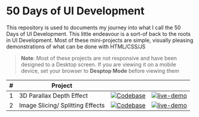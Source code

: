 # 50 Days of UI Development

This repository is used to documents my journey into what I call the 50 Days of UI Development. This little endeavour is a sort-of back to the roots in UI Development. Most of these mini-projects are simple, visually pleasing demonstrations of what can be done with HTML/CSS/JS

> **Note**: Most of these projects are not responsive and have been designed to a Desktop screen. If you are viewing it on a mobile device, set your browser to **Desptop Mode** before viewing them

| #   | Project                          |                                                                                                            |                                                                                                                                                            |
| --- | -------------------------------- | ---------------------------------------------------------------------------------------------------------- | ---------------------------------------------------------------------------------------------------------------------------------------------------------- |
| 1   | 3D Parallax Depth Effect         | [![Codebase](https://img.shields.io/badge/-Codebase-EA985D?style=for-the-badge)](3d-parallax-depth-effect) | [![live-demo](https://img.shields.io/badge/-Live%20Demo-97C25E?style=for-the-badge)](https://sdhanush163.github.io/50-days-of-ui/3d-parallax-depth-effect) |
| 2   | Image Slicing/ Splitting Effects | [![Codebase](https://img.shields.io/badge/-Codebase-EA985D?style=for-the-badge)](image-slicing-effect)     | [![live-demo](https://img.shields.io/badge/-Live%20Demo-97C25E?style=for-the-badge)](https://sdhanush163.github.io/50-days-of-ui/image-slicing-effect/)    |
